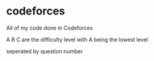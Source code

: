 # codeforces
All of my code done in Codeforces

A B C are the difficulty level with A being the lowest level

seperated by question number
